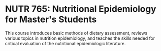 # NUTR 765: Nutritional Epidemiology for Master's Students

This course introduces basic methods of dietary assessment, reviews various topics in nutrition epidemiology, and teaches the skills needed for critical evaluation of the nutritional epidemiologic literature.